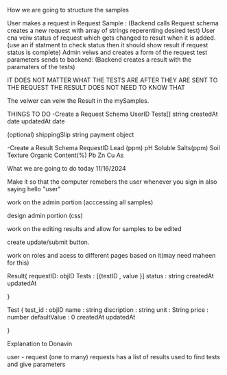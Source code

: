 How we are going to structure the samples

User makes a request in Request Sample : (Backend calls Request schema creates a new request with array of strings reperenting desired test)
User cna veiw status of request which gets changed to result when it is added. (use an if statment to check status then it should show result if request status is complete)
Admin veiws and creates a form of the request test parameters sends to backend: (Backend creates a result with the paramaters of the tests)

IT DOES NOT MATTER WHAT THE TESTS ARE AFTER THEY ARE SENT TO THE REQUEST THE RESULT DOES NOT NEED TO KNOW THAT

The veiwer can veiw the Result in the mySamples. 

THINGS TO DO
-Create a Request Schema
UserID
Tests[] string
createdAt date
updatedAt date

(optional)
shippingSlip string
payment object

-Create a Result Schema
RequestID
Lead (ppm)
pH
Soluble Salts(ppm)
Soil Texture
Organic Content(%)
Pb
Zn
Cu
As


What we are going to do today 11/16/2024

Make it so that the computer remebers the user whenever you sign in also saying hello "user"

work on the admin portion (acccessing all samples)

design admin portion (css)

work on the editing results and allow for samples to be edited

create update/submit button.

work on roles and acess to different pages based on it(may need maheen for this)

Result{
    requestID: objID
    Tests : [{testID , value }]
    status : string
    createdAt
    updatedAt

}




Test
{
    test_id : objID
    name : string
    discription : string
    unit : String
    price : number
    defaultValue : 0
    createdAt
    updatedAt

}

Explanation to Donavin

user - request (one to many)
requests has a list of results used to find tests and give parameters